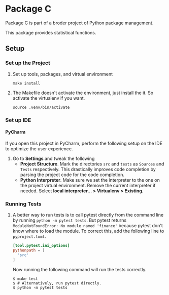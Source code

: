 # Package C

Package C is part of a broder project of Python package management. 

This package provides statistical functions.

## Setup

### Set up the Project

1. Set up tools, packages, and virtual environment 

   ```shell
   make install
   ```

1. The Makefile doesn't activate the environment, just install the it. So activate the virtualenv if you want.

   ```shell
   source .venv/bin/activate 
   ```

### Set up IDE

#### PyCharm

If you open this project in PyCharm, perform the following setup on the IDE to optimize the user experience.

1. Go to **Settings** and tweak the following
   * **Project Structure**. Mark the directories `src` and `tests` as `Sources` and `Tests` respectively. This drastically improves code completion by parsing the project code for the code completion.
   * **Python Interpreter**. Make sure we set the interpreter to the one on the project virtual environment. Remove the current interpreter if needed. Select **local interpreter... > Virtualenv > Existing**.

### Running Tests
   
1. A better way to run tests is to call pytest directly from the command line by running `python -m pytest tests`. But pytest returns `ModuleNotFoundError: No module named 'finance'` because pytest don't know where to load the module. To correct this, add the following line to `pyproject.toml`.

   ```toml
   [tool.pytest.ini_options]
   pythonpath = [
     'src'
   ]
   ```

   Now running the following command will run the tests correctly.

   ```shell
   $ make test
   $ # Alternatively, run pytest directly.
   $ python -m pytest tests
   ```
